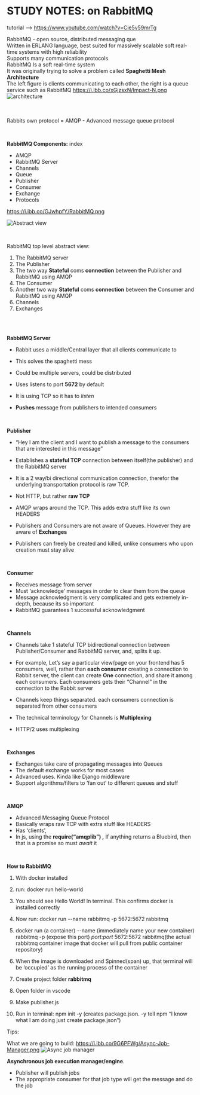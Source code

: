 # STUDY NOTES: on RabbitMQ


tutorial --> https://www.youtube.com/watch?v=Cie5v59mrTg


RabbitMQ - open source, distributed messaging que
<br>
Written in ERLANG language, best suited for massively scalable soft real-time systems with high reliability
<br>
Supports many communication protocols
<br>
RabbitMQ Is a soft real-time system
<br>
It was originally trying to solve a problem called **Spaghetti Mesh Architecture**
<br>
The left figure is clients communicating to each other, the right is a queue service such as RabbitMQ
https://i.ibb.co/xGjzsxN/Impact-N.png
![architecture](https://i.ibb.co/xGjzsxN/Impact-N.png)


  

  

  

  

  
<br><br>
Rabbits own protocol = AMQP - Advanced message queue protocol

<br>

**RabbitMQ Components:** index

-   AMQP
-   RabbitMQ Server
-   Channels
-   Queue
-   Publisher
-   Consumer
-   Exchange
-   Protocols


  https://i.ibb.co/GJwhpfY/RabbitMQ.png
  
  ![Abstract view](https://i.ibb.co/GJwhpfY/RabbitMQ.png)


  <br>
  
RabbitMQ top level abstract view:

1.  The RabbitMQ server
2.  The Publisher
3.  The two way **Stateful** coms **connection** between the Publisher and RabbitMQ using AMQP
4.  The Consumer
5.  Another two way **Stateful** coms **connection** between the Consumer and RabbitMQ using AMQP
6.  Channels
7.  Exchanges

  

  <br>
  <br>
  
**RabbitMQ Server**

-   Rabbit uses a middle/Central layer that all clients communicate to
-   This solves the spaghetti mess
-   Could be multiple servers, could be distributed
-   Uses listens to port **5672** by default

-   It is using TCP so it has to _listen_

-   **Pushes** message from publishers to intended consumers

  
<br>

**Publisher**

-   “Hey I am the client and I want to publish a message to the consumers that are interested in this message”
-   Establishes a **stateful TCP** connection between itself(the publisher) and the RabbitMQ server

-   It is a 2 way/bi directional communication connection, therefor the underlying transportation protocol is raw TCP.

-   Not HTTP, but rather **raw TCP**

-   AMQP wraps around the TCP. This adds extra stuff like its own HEADERS

-   Publishers and Consumers are not aware of Queues. However they are aware of **Exchanges**
-   Publishers can freely be created and killed, unlike consumers who upon creation must stay alive

  
<br>

**Consumer**

-   Receives message from server
-   Must ‘acknowledge’ messages in order to clear them from the queue
-   Message acknowledgment is very complicated and gets extremely in-depth, because its so important
-   RabbitMQ guarantees 1 successful acknowledgment

  
<br>

**Channels**

-   Channels take 1 stateful TCP bidirectional connection between Publisher/Consumer and RabbitMQ server, and, splits it up.
-   For example, Let’s say a particular view/page on your frontend has 5 consumers, well, rather than **each consumer** creating a connection to Rabbit server, the client can create **One** connection, and share it among each consumers. Each consumers gets their “Channel” in the connection to the Rabbit server
-   Channels keep things separated. each consumers connection is separated from other consumers
-   The technical terminology for Channels is **Multiplexing**

-   HTTP/2 uses multiplexing

  
<br>
  

**Exchanges**

-   Exchanges take care of propagating messages into Queues
-   The default exchange works for most cases
-   Advanced uses. Kinda like Django middleware
-   Support algorithms/filters to ‘fan out’ to different queues and stuff

  
<br>
  

**AMQP**

-   Advanced Messaging Queue Protocol
-   Basically wraps raw TCP with extra stuff like HEADERS
-   Has ‘clients’,
-   In js, using the **require(“amqplib”) ,** If anything returns a Bluebird, then that is a promise so must _await_ it

  

  

  

  

  
<br>
  

**How to RabbitMQ**

1.  With docker installed
2.  run: docker run hello-world

1.  You should see Hello World! In terminal. This confirms docker is installed correctly

4.  Now run: docker run --name rabbitmq -p 5672:5672 rabbitmq

1.  docker run (a container) --name (immediately name your new container) rabbitmq -p (expose this port) _port:port_ 5672:5672 rabbitmq(the actual rabbitmq container image that docker will pull from public container repository)
2.  When the image is downloaded and Spinned(span) up, that terminal will be ‘occupied’ as the running process of the container

6.  Create project folder **rabbitmq**
7.  Open folder in vscode
8.  Make publisher.js
9.  Run in terminal: npm init -y (creates package.json. -y tell npm “I know what I am doing just create package.json”)

  

  

Tips:

  


What we are going to build:
https://i.ibb.co/9G6PFWg/Async-Job-Manager.png
![Async job manager](https://i.ibb.co/9G6PFWg/Async-Job-Manager.png)
  

**Asynchronous job execution manager/engine**.

-   Publisher will publish jobs
-   The appropriate consumer for that job type will get the message and do the job







